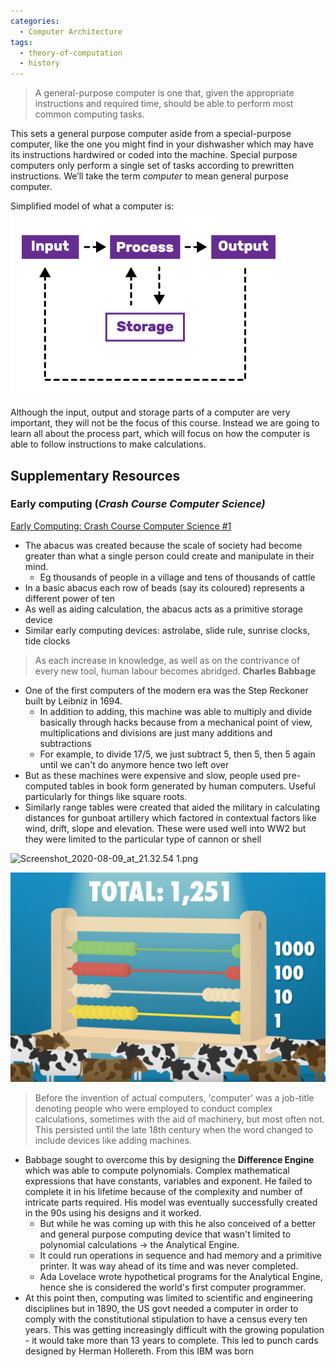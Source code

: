 ```yaml
---
categories:
  - Computer Architecture
tags:
  - theory-of-computation
  - history
---
```


> A general-purpose computer is one that, given the appropriate instructions and required time, should be able to perform most common computing tasks.

This sets a general purpose computer aside from a special-purpose computer, like the one you might find in your dishwasher which may have its instructions hardwired or coded into the machine. Special purpose computers only perform a single set of tasks according to prewritten instructions. We’ll take the term _computer_ to mean general purpose computer.

Simplified model of what a computer is:
![1.4-Input-Process-Output.png](../_img/1.4-Input-Process-Output.png)

Although the input, output and storage parts of a computer are very important, they will not be the focus of this course. Instead we are going to learn all about the process part, which will focus on how the computer is able to follow instructions to make calculations.

## **Supplementary Resources**

### Early computing (_Crash Course Computer Science)_

[Early Computing: Crash Course Computer Science #1](https://www.youtube.com/watch?v=O5nskjZ_GoI)

- The abacus was created because the scale of society had become greater than what a single person could create and manipulate in their mind.
  - Eg thousands of people in a village and tens of thousands of cattle
- In a basic abacus each row of beads (say its coloured) represents a different power of ten
- As well as aiding calculation, the abacus acts as a primitive storage device
- Similar early computing devices: astrolabe, slide rule, sunrise clocks, tide clocks

> As each increase in knowledge, as well as on the contrivance of every new tool, human labour becomes abridged. **Charles Babbage**

- One of the first computers of the modern era was the Step Reckoner built by Leibniz in 1694.
  - In addition to adding, this machine was able to multiply and divide basically through hacks because from a mechanical point of view, multiplications and divisions are just many additions and subtractions
  - For example, to divide 17/5, we just subtract 5, then 5, then 5 again until we can't do anymore hence two left over
- But as these machines were expensive and slow, people used pre-computed tables in book form generated by human computers. Useful particularly for things like square roots.
- Similarly range tables were created that aided the military in calculating distances for gunboat artillery which factored in contextual factors like wind, drift, slope and elevation. These were used well into WW2 but they were limited to the particular type of cannon or shell

![Screenshot_2020-08-09_at_21.32.54 1.png](../_img/Screenshot_2020-08-09_at_21.32.54%201.png)

![Screenshot_2020-08-09_at_21.34.48.png](../_img/Screenshot_2020-08-09_at_21.34.48.png)

> Before the invention of actual computers, 'computer' was a job-title denoting people who were employed to conduct complex calculations, sometimes with the aid of machinery, but most often not. This persisted until the late 18th century when the word changed to include devices like adding machines.

- Babbage sought to overcome this by designing the **Difference Engine** which was able to compute polynomials. Complex mathematical expressions that have constants, variables and exponent. He failed to complete it in his lifetime because of the complexity and number of intricate parts required. His model was eventually successfully created in the 90s using his designs and it worked.
  - But while he was coming up with this he also conceived of a better and general purpose computing device that wasn't limited to polynomial calculations → the Analytical Engine.
  - It could run operations in sequence and had memory and a primitive printer. It was way ahead of its time and was never completed.
  - Ada Lovelace wrote hypothetical programs for the Analytical Engine, hence she is considered the world's first computer programmer.
- At this point then, computing was limited to scientific and engineering disciplines but in 1890, the US govt needed a computer in order to comply with the constitutional stipulation to have a census every ten years. This was getting increasingly difficult with the growing population - it would take more than 13 years to complete. This led to punch cards designed by Herman Hollereth. From this IBM was born
